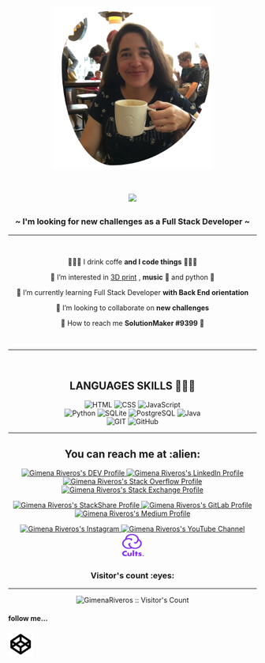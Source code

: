 <p align="center" width="400">
   <img src="https://raw.githubusercontent.com/Gimena-Riveros/AllYouNeedIs.../main/AboutMe/photoReadmeGitHubMini_withoutBkGrN.png" align="center" width="320" />
   
</p>
<h1 align="center">
      <img src="https://readme-typing-svg.herokuapp.com?font=Fira+Code&weight=500&size=36&duration=4000&pause=700&color=1ED6A6&center=true&vCenter=true&random=false&width=500&height=60&lines=Hi+there!+%F0%9F%91%8B;I'm+Gimena+Riveros+%F0%9F%91%A9%F0%9F%8F%BB%E2%80%8D%F0%9F%92%BB" />
</h1>
<p>
   <h3 align="center"> ~ I'm looking for new challenges as a Full Stack Developer ~</h3>
   <hr> <br>
</p>

<div align="center">
   
  💁🏻‍♀️  I drink coffe **and I code things** 👩🏻‍💻 

  👀  I’m interested in <a href="https://cults3d.com/en/users/DesignHouse3D/3d-models" target="_blank"> 3D print</a> , **music** 🎹 and python 🐍 

  🌱  I’m currently learning Full Stack Developer **with Back End orientation** 

  🔭  I’m looking to collaborate on **new challenges**

  👾  How to reach me **SolutionMaker #9399** 🖖 
</div>
<br> <hr> <br>
<h2 align="center">LANGUAGES SKILLS 👩🏻‍💻</h2>
<div align="center">
   <img src="https://www.vectorlogo.zone/logos/w3_html5/w3_html5-icon.svg" alt="HTML" height="50" width="50">
   
   <img src="https://www.vectorlogo.zone/logos/w3_css/w3_css-icon.svg" alt="CSS" height="50" width="50">
   
   <img src="https://www.vectorlogo.zone/logos/javascript/javascript-icon.svg" alt="JavaScript" height="50" width="50">
   
</div>

<div align="center">
   <img src="https://www.vectorlogo.zone/logos/python/python-icon.svg" alt="Python" height="50" width="50">
   
   <img src="https://www.vectorlogo.zone/logos/sqlite/sqlite-ar21.svg" alt="SQLite" height="50" width="50">
   
   <img src="https://www.vectorlogo.zone/logos/postgresql/postgresql-icon.svg" alt="PostgreSQL" height="50" width="50">
   
   <img src="https://www.vectorlogo.zone/logos/java/java-icon.svg" alt="Java" height="50" width="50">
   
</div>
<div align="center">
   <img src="https://www.vectorlogo.zone/logos/git-scm/git-scm-icon.svg" alt="GIT" height="50" width="50">
   
   <img src="https://www.vectorlogo.zone/logos/github/github-icon.svg" alt="GitHub" height="50" width="50">
</div>

<hr>
<h2 align="center">You can reach me at :alien:</h2>


<p align="center">
  <a href="https://dev.to/">
    <img src="https://d2fltix0v2e0sb.cloudfront.net/dev-badge.svg" alt="Gimena Riveros's DEV Profile" height="50" width="50">
  </a>

  <a href="https://www.linkedin.com/">
    <img src="https://www.vectorlogo.zone/logos/linkedin/linkedin-icon.svg" alt="Gimena Riveros's LinkedIn Profile" height="50" width="50">
  </a>

  <a href="https://stackoverflow.com/users/20037931/solution-maker?tab=profile">
    <img src="https://www.vectorlogo.zone/logos/stackoverflow/stackoverflow-icon.svg" alt="Gimena Riveros's Stack Overflow Profile" height="50" width="50">
  </a>

  <a href="https://stackexchange.com/">
    <img src="https://www.vectorlogo.zone/logos/stackexchange/stackexchange-icon.svg" alt="Gimena Riveros's Stack Exchange Profile" height="50" width="50">
  </a>
  
</p>

<p align="center">
   <a href="https://stackshare.io/">
    <img src="https://cdn.worldvectorlogo.com/logos/stackshare.svg" alt="Gimena Riveros's StackShare Profile" height="50" width="50">
  </a>
   
  <a href="https://gitlab.com/AnhellO">
    <img src="https://www.vectorlogo.zone/logos/gitlab/gitlab-icon.svg" alt="Gimena Riveros's GitLab Profile" height="50" width="50">
  </a>
  
  <a href="https://medium.com/">
    <img src="https://www.vectorlogo.zone/logos/medium/medium-tile.svg" alt="Gimena Riveros's Medium Profile" height="50" width="50">
  </a>
</p> 

<p align="center">   

  <a href="[https://www.instagram.com/](https://www.instagram.com/accounts/login/?next=%2Fgimena.start.up%2F&source=omni_redirect)">
    <img src="https://www.vectorlogo.zone/logos/instagram/instagram-icon.svg" alt="Gimena Riveros's Instagram" height="50" width="50">
  </a>
  
  <a href="https://www.youtube.com/">
    <img src="https://www.vectorlogo.zone/logos/youtube/youtube-icon.svg" alt="Gimena Riveros's YouTube Channel" height="50" width="50">
  </a>

  <a href="https://cults3d.com/en/users/DesignHouse3D/3d-models">
    <img src="https://raw.githubusercontent.com/Gimena-Riveros/AllYouNeedIs.../8a90f8afcb2369b27e0886d8817ce0a7b0fe178d/Logos/cults-3d.svg" alt="Gimena Riveros's Cults3D Profile" height="50" width="50" target="_blank">
  </a>
</p>

<h3 align="center">Visitor's count :eyes:</h3>
<hr>
<p align="center">
   <img src="https://profile-counter.glitch.me/{Gimena-Riveros}/count.svg" alt="GimenaRiveros :: Visitor's Count" />
</p>
<p>
   <h4>follow me...</h4>
   <a href="https://codepen.io/gimena-riveros">
       <img src="https://raw.githubusercontent.com/Gimena-Riveros/AllYouNeedIs.../77e1cb1e8906619bdde0403d6ac77afc6a6d254b/Logos/codepen.svg" alt="Gimena Riveros's Codeopen Profile" height="50" width="50" target="_blank">
   </a>
   
</p>
<!---
Gimena-Riveros/Gimena-Riveros is a ✨ special ✨ repository because its `README.md` (this file) appears on your GitHub profile.
You can click the Preview link to take a look at your changes.
--->
